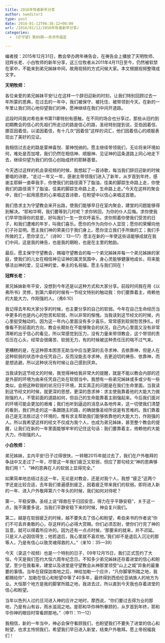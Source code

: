 ```yaml
---
title: 2016年牧者新年分享
author: sweditor3
type: post
date: 2016-01-12T06:36:12+00:00
url: /2016/01/12/2016年牧者新年分享/
categories:
  - 《＠守望》第86期——务求传福音

---
```

编者按：2015年12月31日，教会举办跨年祷告会，在祷告会上播放了天明牧师、冠辉长老、小白牧师的新年分享，这三位牧者从2011年4月11日至今，仍然被软禁在家中，不能来到弟兄姊妹中间，故用视频的方式问候大家。本文根据视频整理成文字。 

**天明牧师：** 

各位亲爱的弟兄姊妹平安!让在这样一个辞旧迎新的时刻，让我们特别回顾过去一年所蒙的恩典，在过去的一年中，我们被保守、被托住、被带领到今天。在新的一年里让我们同心地仰望我们的神，愿神继续在我们中间开道路。 

这段时间我对希伯来书第11章特别有感触，在不同的场合也分享过，那些从旧约到初期教会的信心的先祖们所走过的路是信心的路，圣经特别提到说，亚伯因着信、挪亚因着信，以诺因着信，有十几次&ldquo;因着信&rdquo;这样的词汇，他们因着信心的顺服表现出了美好的见证。 

我相信过去走的路是蒙神喜悦、蒙神悦纳的。愿主继续带领我们，无论将来环境如何，难处是否加增，我们仍然在相信神、顺服神、见证神的這条道路上同心地走下去，继续仰望为我们的信心创始成终的耶稣基督。 

今天透过这样的机会录视频的时候，我想起了一首诗歌，每当我们辞旧迎新的时候要唱的诗歌，&ldquo;走过一年又一年，感谢主带领我们进入了新年，从岁首到年终，感谢主耶稣一直牵我手，你使我们的路径滴下了脂油，佳美的脚踪生命路上走，你使我们的路径滴下了脂油，佳美的脚踪生命路上走，生命路上走。&rdquo;今天在这样的聚会中，我们一起用感恩的心来唱这首诗歌，在盼望中以信心来唱这首歌。 

我们恳求主为守望教会来开出路，使我们能够早日在室内聚会，建堂的问题能够得到解决。&ldquo;耶和华啊，我们要等到几时呢？求你转回，为你的仆人后悔。求你使我们早早饱得你的慈爱，好叫我们一生一世欢呼喜乐。求你照着你使我们受苦的日子，和我们遭难的年岁，叫我们喜乐。愿你的作为向你仆人显现；愿你的荣耀向他们子孙显明。愿主我们神的荣美归于我们身上。愿你坚立我们手所做的工；我们手所做的工，愿你坚立。&rdquo;（诗90：13&mdash;17）愿主在新的一年使这些话能够成就在我们中间，这是我的祷告，也是我的期盼，也是在主里的勉励。 

最后，愿主保守守望教会，赐福守望教会的每一个弟兄姊妹并每一个弟兄姊妹的家庭，使我们的儿女在相信神见证神的属灵氛围中，身心灵能够健康地成长，将来能够活出神的爱，见证神的爱。奉主的名祝福，愿主与我们同在！ 

**冠辉长老：** 

弟兄姊妹新年平安，没想到今年还是以这种方式和大家分享。前段时间我在用《以弗所书》灵修，到第六章的时候有一节经文特别的触动我：你们要靠着主，倚赖他的大能大力，作刚强的人。（弗6:10） 

我记得去年和大家分享的时候，也主要分享的自己的软弱。今年在自己生命经历当中更多的也是内心的愁苦和软弱，所以非常的惭愧。当我读到这节经文的时候，内心里挺受触动的。因为这一年内心里面没有多少喜乐，常常感到软弱愁苦挣扎。好像看不到前面的方向，教会长期处在不能够聚会的状况，自己内心里面又没有非常清晰的出于信心的看见，所以常感觉到压力，没有力量来带领教会，这个带领的责任压在心头，经常会很痛苦、软弱无力，有的时候被这种责任压的喘不过气来。 

更糟糕的是，在这种原本困苦无助当中应当更深的去寻求神、去依靠神，但是人在这种软弱的状态中会任凭自己，反而没能去寻求神，去更迫切的祷告、依靠神，而是想逃避。所以这种状况有时候让自己感到厌弃。 

当我读到这节经文的时候，我觉得神给我非常大的提醒，就是不能以教会内部的还是外部的环境为由来任凭自己处在软弱当中。我想有一些弟兄姊妹或多或少有一些类似，会把这种软弱的状况归于环境，其实真正的问题是在我们生命里面。当我读到这节经文的时候，就更深的思想，更深的恳求神：求主使我靠着他的大能大力做刚强的人，不管前面的道路如何，但自己的生命能靠着主刚强起来。今后我们面对的环境可能会更加的艰难；我们也听到逼迫的消息从各地传来，这一切使我们清楚的看到，我们所走的这一条跟随主的路，的确就像圣经所说是有苦难的。我们靠着自己是无法胜过这个环境的，惟有求主帮助我们能够依靠他的大能大力，作刚强的人。所以我希望这样的经文不仅成为我个人，也成为弟兄姊妹，甚至整个教会的提醒，让我们在新的一年里面能够牢牢的记住这句话：我们要靠着主，倚赖他的大能大力，作刚强的人。 

**小白牧师：** 

弟兄姊妹，主内平安!日子过得很快，一转眼2015年就过去了，我们在户外敬拜的争战中又走过了一年，尽管这一年我们疲乏又软弱，但应了那句经文&ldquo;神的恩典够我们用！&rdquo;、&ldquo;神的恩典在人的软弱上显得完全。&rdquo; 

如果简单地总结过去这一年，无论是对教会，还是对我个人，我想 &ldquo;疲乏&rdquo;这两个字还是比较合适，去年我们普遍感到疲乏，因着疲乏带来我们的软弱。即将进入新的一年、进入户外敬拜第六个年头的时候，我们如何对待呢？ 

第一，平稳安静。圣经上说&ldquo;得救在乎归回安息，得力在乎平静安稳&rdquo;，关于这一点，我不需要多说，当我们平静安稳下来的时候，神会复兴我们。
	  
第二，越是在软弱疲乏的时候，越不要失去了信心和盼望，希伯来书的作者说&ldquo;你们不可丢弃勇敢的心，存这样的心必得大赏赐。你们必须忍耐，使你们行完了神的旨意，就可以得着所应许的。因为还有一点点时候，&lsquo;那要来的就来，并不迟延。只是义人必因信得生；他若退后，我心里就不喜欢他。&rsquo;我们却不是退后入沉沦的那等人，乃是有信心以致灵魂得救的人。&rdquo;（来10：35&mdash;39） 

今天（录这个视频）也是一个特别的日子，09年12月15日，我们正式签约了大恒，今天是我们签约大恒六周年纪念日。不知多少弟兄姊妹还存着进堂的信心和盼望，至少在我看来，建堂以及进堂是守望教会从神那里领受&ldquo;山上之城&rdquo;异象的最重要的事情。当年在窥探迦南地之后，神给加勒一个应许，&ldquo;凡你脚掌所踏之地，我都赐给你&rdquo;，加勒在信心和盼望中等了40多年，最终得到西伯伦亚纳族人的地方为业。大恒那个地方是我的脚掌所踏之地，我进去过，所以直到今天我也存着进堂的信心和盼望。 

当年以色列人过约旦河进入神的应许之地时，摩西说，&ldquo;你们要过去得为业的那地，乃是有山有谷，雨水滋润之地。是耶和华你神所眷顾的，从岁首到年终，耶和华你神的眼目时常看顾那地。&rdquo;（申11：11&mdash;12） 

我相信，新的一年当中，神必会保守看顾我们，也盼望我们不要失了进堂的信心和盼望，也求主怜悯我们，希望我们早日进入新堂，结束户外敬拜。愿上帝祝福我们！